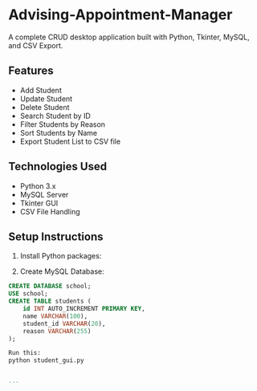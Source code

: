 # Advising-Appointment-Manager
A complete CRUD desktop application built with Python, Tkinter, MySQL, and CSV Export.

## Features
- Add Student
- Update Student
- Delete Student
- Search Student by ID
- Filter Students by Reason
- Sort Students by Name
- Export Student List to CSV file

## Technologies Used
- Python 3.x
- MySQL Server
- Tkinter GUI
- CSV File Handling

## Setup Instructions
1. Install Python packages:

2. Create MySQL Database:
```sql
CREATE DATABASE school;
USE school;
CREATE TABLE students (
    id INT AUTO_INCREMENT PRIMARY KEY,
    name VARCHAR(100),
    student_id VARCHAR(20),
    reason VARCHAR(255)
);

Run this:
python student_gui.py


---



